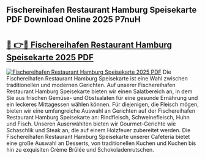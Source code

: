 ## Fischereihafen Restaurant Hamburg Speisekarte PDF Download Online 2025 P7nuH

# <h2><a href="http://gc9mdm.nevu.top/?p=Fischereihafen+Restaurant+Hamburg+Speisekarte">🔗 👉🔴 Fischereihafen Restaurant Hamburg Speisekarte 2025 PDF</a></h2>

[![Fischereihafen Restaurant Hamburg Speisekarte 2025 PDF](https://i.imgur.com/dBaPXMq.png)](http://gc9mdm.nevu.top/?p=Fischereihafen+Restaurant+Hamburg+Speisekarte)
Die Fischereihafen Restaurant Hamburg Speisekarte ist eine Wahl zwischen traditionellen und modernen Gerichten. Auf unserer Fischereihafen Restaurant Hamburg Speisekarte bieten wir einen Salatbereich an, in dem Sie aus frischen Gemüse- und Obstsalaten für eine gesunde Ernährung und ein leckeres Mittagessen wählen können. Für diejenigen, die Fleisch mögen, bieten wir eine umfangreiche Auswahl an Gerichten auf der Fischereihafen Restaurant Hamburg Speisekarte an: Rindfleisch, Schweinefleisch, Huhn und Fisch. Unseren Auserwählten bieten wir Gourmet-Gerichte wie Schaschlik und Steak an, die auf einem Holzfeuer zubereitet werden. Die Fischereihafen Restaurant Hamburg Speisekarte unserer Cafeteria bietet eine große Auswahl an Desserts, von traditionellen Kuchen und Kuchen bis hin zu exquisiten Crème Brûlée und Schokoladenrutschen.
